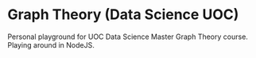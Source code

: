 # Graph Theory (Data Science UOC)
Personal playground for UOC Data Science Master Graph Theory course. Playing around in NodeJS.
